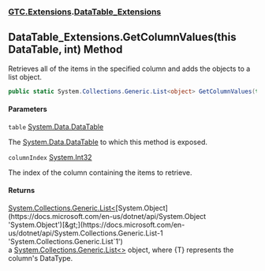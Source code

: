 ### [GTC.Extensions](GTC.Extensions.md 'GTC.Extensions').[DataTable_Extensions](GTC.Extensions.DataTable_Extensions.md 'GTC.Extensions.DataTable_Extensions')

## DataTable_Extensions.GetColumnValues(this DataTable, int) Method

Retrieves all of the items in the specified column and adds the objects to a list object.

```csharp
public static System.Collections.Generic.List<object> GetColumnValues(this System.Data.DataTable table, int columnIndex);
```
#### Parameters

<a name='GTC.Extensions.DataTable_Extensions.GetColumnValues(thisSystem.Data.DataTable,int).table'></a>

`table` [System.Data.DataTable](https://docs.microsoft.com/en-us/dotnet/api/System.Data.DataTable 'System.Data.DataTable')

The [System.Data.DataTable](https://docs.microsoft.com/en-us/dotnet/api/System.Data.DataTable 'System.Data.DataTable') to which this method is exposed.

<a name='GTC.Extensions.DataTable_Extensions.GetColumnValues(thisSystem.Data.DataTable,int).columnIndex'></a>

`columnIndex` [System.Int32](https://docs.microsoft.com/en-us/dotnet/api/System.Int32 'System.Int32')

The index of the column containing the items to retrieve.

#### Returns
[System.Collections.Generic.List&lt;](https://docs.microsoft.com/en-us/dotnet/api/System.Collections.Generic.List-1 'System.Collections.Generic.List`1')[System.Object](https://docs.microsoft.com/en-us/dotnet/api/System.Object 'System.Object')[&gt;](https://docs.microsoft.com/en-us/dotnet/api/System.Collections.Generic.List-1 'System.Collections.Generic.List`1')  
a [System.Collections.Generic.List&lt;&gt;](https://docs.microsoft.com/en-us/dotnet/api/System.Collections.Generic.List-1 'System.Collections.Generic.List`1') object, where {T} represents the column's DataType.